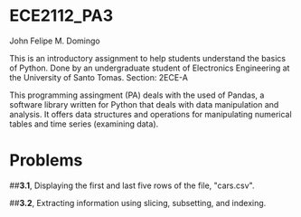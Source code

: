 # ECE2112_PA3
John Felipe M. Domingo

This is an introductory assignment to help students understand the basics of Python.
Done by an undergraduate student of Electronics Engineering at the University of Santo Tomas.
Section: 2ECE-A

This programming assingment (PA) deals with the used of Pandas, a software library written for Python that deals
with data manipulation and analysis. It offers data structures and operations for manipulating
numerical tables and time series (examining data).

# Problems

##**3.1**, Displaying the first and last five rows of the file, "cars.csv".
  
  


##**3.2**, Extracting information using slicing, subsetting, and indexing.

